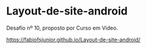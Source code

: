# Layout-de-site-android
Desafio nº 10, proposto por Curso em Video.

https://fabiofsjunior.github.io/Layout-de-site-android/
